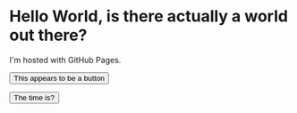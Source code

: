 
<html>
<body>
<h1>Hello World, is there actually a world out there?</h1>
<p>I'm hosted with GitHub Pages.</p>
<button type="button">This appears to be a button</button>
 

<button onclick="document.getElementById('demo').innerHTML=Date()">The time is?</button>

<p id="demo"></p>
 
 
</body>
</html>
